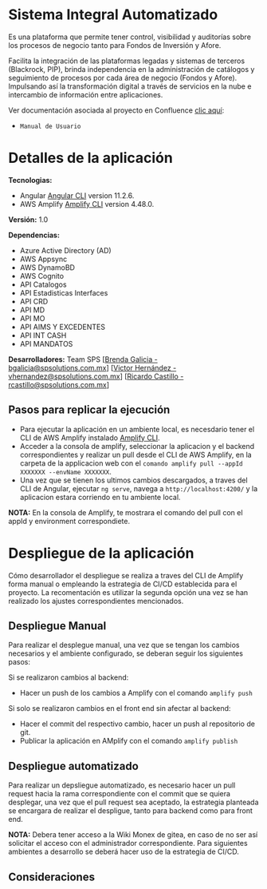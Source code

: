 # Sistema Integral Automatizado

Es una plataforma que permite tener control, visibilidad y auditorías sobre los procesos de negocio tanto para Fondos de Inversión y Afore.

Facilita la integración de las plataformas legadas y sistemas de terceros (Blackrock, PIP), brinda independencia en la administración de catálogos y seguimiento de procesos por cada área de negocio (Fondos y Afore). Impulsando así la transformación digital a través de servicios en la nube e intercambio de información entre aplicaciones.


Ver documentación asociada al proyecto en Confluence [clic aquí](https://docs.principal.com/display/PPC/Manual+de+Usuario):
- `Manual de Usuario`

# Detalles de la aplicación

**Tecnologias:**
- Angular [Angular CLI](https://github.com/angular/angular-cli) version 11.2.6.
- AWS Amplify [Amplify CLI](https://docs.amplify.aws/cli) version 4.48.0.

**Versión:** 1.0

**Dependencias:**
- Azure Active Directory (AD) 
- AWS Appsync
- AWS DynamoBD
- AWS Cognito
- API Catalogos
- API Estadisticas Interfaces
- API CRD
- API MD
- API MO
- API AIMS Y EXCEDENTES
- API INT CASH
- API MANDATOS

**Desarrolladores:** Team SPS [[Brenda Galicia - bgalicia@spsolutions.com.mx](mailto:bgalicia@spsolutions.com.mx)] [[Victor Hernández - vhernandez@spsolutions.com.mx](mailto:vhernandez@spsolutions.com.mx)] [[Ricardo Castillo - rcastillo@spsolutions.com.mx](mailto:rcastillo@spsolutions.com.mx)] 


## Pasos para replicar la ejecución 

- Para ejecutar la aplicación en un ambiente local, es necesdario tener el CLI de AWS Amplify instalado [Amplify CLI](https://docs.amplify.aws/cli).
- Acceder a la consola de amplify, seleccionar la aplicacion y el backend correspondientes y realizar un pull desde el CLI de AWS Amplify, en la carpeta de la applicacion web con el `comando amplify pull --appId XXXXXXX --envName XXXXXXX`.
- Una vez que se tienen los ultimos cambios descargados, a traves del CLI de Angular, ejecutar `ng serve`, navega a `http://localhost:4200/` y la aplicacion estara corriendo en tu ambiente local.

**NOTA:** En la consola de Amplify, te mostrara el comando del pull con el appId y environment correspondiete. 

# Despliegue de la aplicación

Cómo desarrollador el despliegue se realiza a traves del CLI de Amplify forma manual o empleando la estrategia de CI/CD establecida para el proyecto. La recomentación es utilizar la segunda opción una vez se han realizado los ajustes correspondientes mencionados. 

## Despliegue Manual

Para realizar el desplegue manual,  una vez que se tengan los cambios necesarios y el ambiente configurado, se deberan seguir los siguientes pasos:

Si se realizaron cambios al backend:

- Hacer un push de los cambios a Amplify con el comando  `amplify push`

Si solo se realizaron cambios en el front end sin afectar al backend:

- Hacer el commit del respectivo cambio, hacer un push al repositorio de git.
- Publicar la aplicación en AMplify con el comando `amplify publish`

## Despliegue automatizado

Para realizar un depsliegue automatizado, es necesario hacer un pull request hacia la rama correspondiente con el commit que se quiera desplegar, una vez que el pull request sea aceptado, la estrategia planteada se encargara de realizar el despligue, tanto para backend como para front end.

**NOTA:** Debera tener acceso a la Wiki Monex de gitea, en caso de no ser así solicitar el acceso con el administrador correspondiente. Para siguientes ambientes a desarrollo se deberá hacer uso de la estrategia de CI/CD.

## Consideraciones
